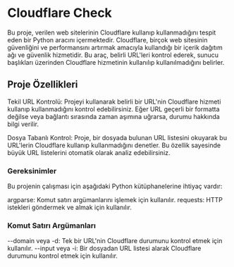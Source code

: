 
# Cloudflare Check
Bu proje, verilen web sitelerinin Cloudflare kullanıp kullanmadığını tespit eden bir Python aracını içermektedir. Cloudflare, birçok web sitesinin güvenliğini ve performansını artırmak amacıyla kullandığı bir içerik dağıtım ağı ve güvenlik hizmetidir. Bu araç, belirli URL'leri kontrol ederek, sunucu başlıkları üzerinden Cloudflare hizmetinin kullanılıp kullanılmadığını belirler.

## Proje Özellikleri
Tekil URL Kontrolü: Projeyi kullanarak belirli bir URL'nin Cloudflare hizmeti kullanıp kullanmadığını kontrol edebilirsiniz. Eğer URL geçerli bir formatta değilse veya bağlantı sırasında zaman aşımına uğrarsa, durumu hakkında bilgi verilir.

Dosya Tabanlı Kontrol: Proje, bir dosyada bulunan URL listesini okuyarak bu URL'lerin Cloudflare kullanıp kullanmadığını denetler. Bu özellik sayesinde büyük URL listelerini otomatik olarak analiz edebilirsiniz.

### Gereksinimler
Bu projenin çalışması için aşağıdaki Python kütüphanelerine ihtiyaç vardır:

argparse: Komut satırı argümanlarını işlemek için kullanılır.
requests: HTTP istekleri göndermek ve almak için kullanılır.

### Komut Satırı Argümanları
--domain veya -d: Tek bir URL'nin Cloudflare durumunu kontrol etmek için kullanılır.
--input veya -i: Bir dosyadan URL listesi alarak Cloudflare durumunu kontrol etmek için kullanılır.
